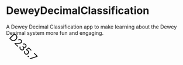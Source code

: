 # DeweyDecimalClassification
A Dewey Decimal Classification app to make learning about the Dewey Decimal system more fun and engaging.

<span style="font-size: 2em; display: inline-block; transform: rotate(45deg); transition: transform 5s linear;">D235.7</span>


